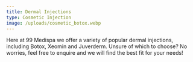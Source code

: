 ```yaml
---
title: Dermal Injections
type: Cosmetic Injection
image: /uploads/cosmetic_botox.webp
---
```

Here at 99 Medispa we offer a variety of popular dermal injections, including Botox, Xeomin and Juverderm. Unsure of which to choose? No worries, feel free to enquire and we will find the best fit for your needs!
